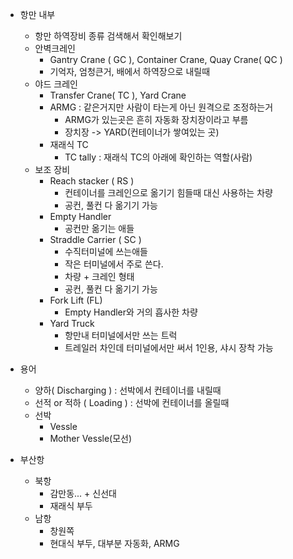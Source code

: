 - 항만 내부
	- 항만 하역장비 종류 검색해서 확인해보기
	- 안벽크레인 
		- Gantry Crane ( GC ), Container Crane, Quay Crane( QC ) 
		- 기억자, 엄청큰거, 배에서 하역장으로 내릴때
	- 야드 크레인
		- Transfer Crane( TC ), Yard Crane
		- ARMG : 같은거지만 사람이 타는게 아닌 원격으로 조정하는거
			- ARMG가 있는곳은 흔히 자동화 장치장이라고 부름
			- 장치장 -> YARD(컨테이너가 쌓여있는 곳)
		- 재래식 TC
			- TC tally : 재래식 TC의 아래에 확인하는 역할(사람)
	- 보조 장비
		- Reach stacker ( RS )
			- 컨테이너를 크레인으로 옮기기 힘들때 대신 사용하는 차량
			- 공컨, 풀컨 다 옮기기 가능
		- Empty Handler
			- 공컨만 옮기는 애들
		- Straddle Carrier ( SC )
			- 수직터미널에 쓰는애들
			- 작은 터미널에서 주로 쓴다. 
			- 차량 + 크레인 형태
			- 공컨, 풀컨 다 옮기기 가능
		- Fork Lift (FL)
			- Empty Handler와 거의 흡사한 차량
		- Yard Truck
			- 항만내 터미널에서만 쓰는 트럭
			- 트레일러 차인데 터미널에서만 써서 1인용, 샤시 장착 가능

- 용어
	- 양하( Discharging ) : 선박에서 컨테이너를 내릴때
	- 선적 or 적하 ( Loading ) : 선박에 컨테이너를 올릴때
	- 선박
		- Vessle
		- Mother Vessle(모선)


- 부산항
	- 북항
		- 감만동... + 신선대
		- 재래식 부두
	- 남항
		- 창원쪽
		- 현대식 부두, 대부분 자동화, ARMG